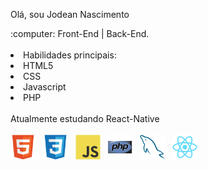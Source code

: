 Olá, sou Jodean Nascimento

<div>
  :computer: Front-End | Back-End.
</div>
<br/>
<div>
  <li> Habilidades principais:</li>
  <li>HTML5</li>
  <li>CSS</li>
  <li>Javascript</li>
  <li>PHP</li>
</div>
<br/>
  Atualmente estudando React-Native
<br/>
  
<br/>

<div >
  <img align="center" alt="" src="https://github.com/devicons/devicon/blob/master/icons/html5/html5-original.svg" width="40" height="40" />&nbsp;&nbsp;
  <img align="center" alt="" src="https://github.com/devicons/devicon/blob/master/icons/css3/css3-original.svg" width="40" height="40" />&nbsp;&nbsp;
  <img align="center" alt="" src="https://github.com/devicons/devicon/blob/master/icons/javascript/javascript-original.svg" width="40" height="40" />&nbsp;&nbsp;
  <img align="center" alt="" src="https://github.com/devicons/devicon/blob/master/icons/php/php-original.svg" width="40" height="40" />&nbsp;&nbsp;
  <img align="center" alt="" src="https://github.com/devicons/devicon/blob/master/icons/mysql/mysql-original.svg" width="40" height="40" />&nbsp;&nbsp;
  <img align="center" alt="" src="https://github.com/devicons/devicon/blob/master/icons/react/react-original.svg" width="40" height="40" />
<div>
